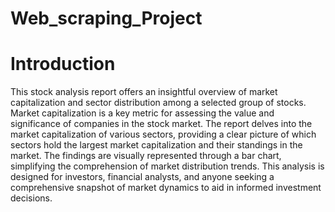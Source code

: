 # Web_scraping_Project
# Introduction
This stock analysis report offers an insightful overview of market capitalization and sector distribution among a selected group of stocks. Market capitalization is a key metric for assessing the value and significance of companies in the stock market. The report delves into the market capitalization of various sectors, providing a clear picture of which sectors hold the largest market capitalization and their standings in the market. The findings are visually represented through a bar chart, simplifying the comprehension of market distribution trends. This analysis is designed for investors, financial analysts, and anyone seeking a comprehensive snapshot of market dynamics to aid in informed investment decisions.


